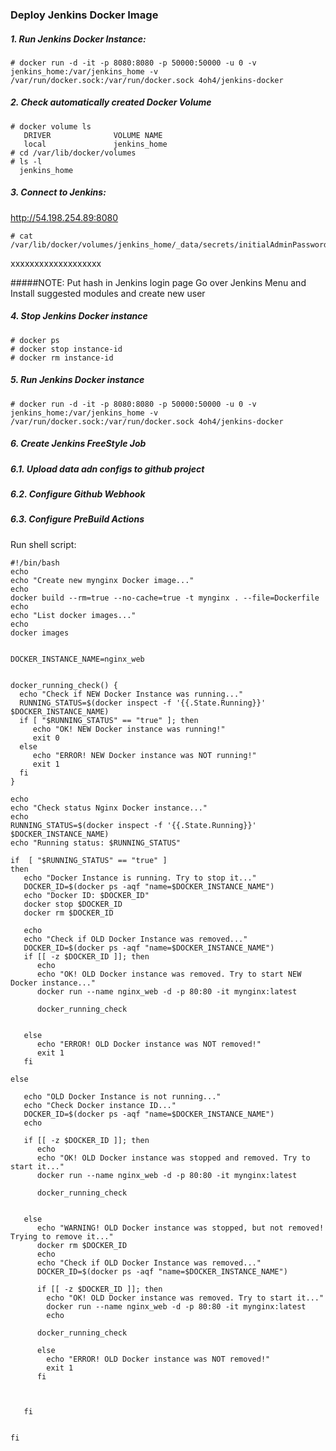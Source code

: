 ### Deploy Jenkins Docker Image

##### 1. Run Jenkins Docker Instance:

    # docker run -d -it -p 8080:8080 -p 50000:50000 -u 0 -v jenkins_home:/var/jenkins_home -v /var/run/docker.sock:/var/run/docker.sock 4oh4/jenkins-docker

	
##### 2. Check automatically created Docker Volume
    # docker volume ls
       DRIVER              VOLUME NAME
       local               jenkins_home
    # cd /var/lib/docker/volumes
    # ls -l
      jenkins_home

##### 3. Connect to Jenkins:
http://54.198.254.89:8080

    # cat /var/lib/docker/volumes/jenkins_home/_data/secrets/initialAdminPassword
   xxxxxxxxxxxxxxxxxxx

#####NOTE:
Put hash in Jenkins login page
Go over Jenkins Menu and Install suggested modules and create new user

##### 4. Stop Jenkins Docker instance
    # docker ps
    # docker stop instance-id
    # docker rm instance-id

##### 5. Run Jenkins Docker instance
    # docker run -d -it -p 8080:8080 -p 50000:50000 -u 0 -v jenkins_home:/var/jenkins_home -v /var/run/docker.sock:/var/run/docker.sock 4oh4/jenkins-docker

##### 6. Create Jenkins FreeStyle Job
##### 6.1. Upload data adn configs to github project
##### 6.2. Configure Github Webhook
##### 6.3. Configure PreBuild Actions
Run shell script:

    #!/bin/bash
	echo
	echo "Create new mynginx Docker image..."
	echo
	docker build --rm=true --no-cache=true -t mynginx . --file=Dockerfile
	echo
	echo "List docker images..."
	echo
	docker images


	DOCKER_INSTANCE_NAME=nginx_web


	docker_running_check() {
	  echo "Check if NEW Docker Instance was running..."
	  RUNNING_STATUS=$(docker inspect -f '{{.State.Running}}' $DOCKER_INSTANCE_NAME)
	  if [ "$RUNNING_STATUS" == "true" ]; then
		 echo "OK! NEW Docker instance was running!"
		 exit 0
	  else
		 echo "ERROR! NEW Docker instance was NOT running!"
		 exit 1
	  fi
	}

	echo
	echo "Check status Nginx Docker instance..."
	echo
	RUNNING_STATUS=$(docker inspect -f '{{.State.Running}}' $DOCKER_INSTANCE_NAME)
	echo "Running status: $RUNNING_STATUS"

	if  [ "$RUNNING_STATUS" == "true" ]
	then
	   echo "Docker Instance is running. Try to stop it..."
	   DOCKER_ID=$(docker ps -aqf "name=$DOCKER_INSTANCE_NAME")
	   echo "Docker ID: $DOCKER_ID"
	   docker stop $DOCKER_ID
	   docker rm $DOCKER_ID
	   
	   echo
	   echo "Check if OLD Docker Instance was removed..."
	   DOCKER_ID=$(docker ps -aqf "name=$DOCKER_INSTANCE_NAME")
	   if [[ -z $DOCKER_ID ]]; then
		  echo
		  echo "OK! OLD Docker instance was removed. Try to start NEW Docker instance..."
		  docker run --name nginx_web -d -p 80:80 -it mynginx:latest
		  
		  docker_running_check
		  
		  
	   else
		  echo "ERROR! OLD Docker instance was NOT removed!"
		  exit 1
	   fi
	   
	else
	   
	   echo "OLD Docker Instance is not running..."  
	   echo "Check Docker instance ID..."
	   DOCKER_ID=$(docker ps -aqf "name=$DOCKER_INSTANCE_NAME")
	   echo
	   
	   if [[ -z $DOCKER_ID ]]; then
		  echo
		  echo "OK! OLD Docker instance was stopped and removed. Try to start it..."
		  docker run --name nginx_web -d -p 80:80 -it mynginx:latest
		  
		  docker_running_check
		  
		  
	   else
		  echo "WARNING! OLD Docker instance was stopped, but not removed! Trying to remove it..."
		  docker rm $DOCKER_ID
		  echo 
		  echo "Check if OLD Docker Instance was removed..."
		  DOCKER_ID=$(docker ps -aqf "name=$DOCKER_INSTANCE_NAME")
		  
		  if [[ -z $DOCKER_ID ]]; then
			echo "OK! OLD Docker instance was removed. Try to start it..."
			docker run --name nginx_web -d -p 80:80 -it mynginx:latest
			echo
		  
		  docker_running_check
			
		  else
			echo "ERROR! OLD Docker instance was NOT removed!"
			exit 1
		  fi
		  
		  

	   fi
	   
	   
	fi
